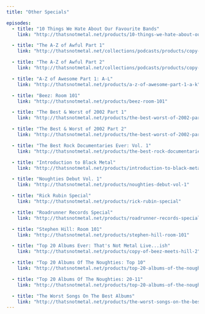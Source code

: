 ```yaml
---
title: "Other Specials"

episodes:
  - title: "10 Things We Hate About Our Favourite Bands"
    link: "http://thatsnotmetal.net/products/10-things-we-hate-about-our-favourite-bands"

  - title: "The A-Z of Awful Part 1"
    link: "http://thatsnotmetal.net/collections/podcasts/products/copy-of-beez-meets-hill"

  - title: "The A-Z of Awful Part 2"
    link: "http://thatsnotmetal.net/collections/podcasts/products/copy-of-beez-meets-hill-1"

  - title: "A-Z of Awesome Part 1: A-L"
    link: "http://thatsnotmetal.net/products/a-z-of-awesome-part-1-a-k"

  - title: "Beez: Room 101"
    link: "http://thatsnotmetal.net/products/beez-room-101"

  - title: "The Best & Worst of 2002 Part 1"
    link: "http://thatsnotmetal.net/products/the-best-worst-of-2002-part-1"

  - title: "The Best & Worst of 2002 Part 2"
    link: "http://thatsnotmetal.net/products/the-best-worst-of-2002-part-3"

  - title: "The Best Rock Documentaries Ever: Vol. 1"
    link: "http://thatsnotmetal.net/products/the-best-rock-documentaries-ever-vol-1"

  - title: "Introduction to Black Metal"
    link: "http://thatsnotmetal.net/products/introduction-to-black-metal"

  - title: "Noughties Debut Vol. 1"
    link: "http://thatsnotmetal.net/products/noughties-debut-vol-1"

  - title: "Rick Rubin Special"
    link: "http://thatsnotmetal.net/products/rick-rubin-special"

  - title: "Roadrunner Records Special"
    link: "http://thatsnotmetal.net/products/roadrunner-records-special"

  - title: "Stephen Hill: Room 101"
    link: "http://thatsnotmetal.net/products/stephen-hill-room-101"

  - title: "Top 20 Albums Ever: That's Not Metal Live...ish"
    link: "http://thatsnotmetal.net/products/copy-of-beez-meets-hill-2"

  - title: "Top 20 Albums Of The Noughties: Top 10"
    link: "http://thatsnotmetal.net/products/top-20-albums-of-the-noughties-top-10"

  - title: "Top 20 Albums Of The Noughties: 20-11"
    link: "http://thatsnotmetal.net/products/top-20-albums-of-the-noughties-20-11"

  - title: "The Worst Songs On The Best Albums"
    link: "http://thatsnotmetal.net/products/the-worst-songs-on-the-best-albums"
---
```

